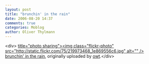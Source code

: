 ```yaml
---
layout: post
title: "brunchin' in the rain"
date: 2006-08-20 14:37
comments: true
categories: Moblog
author: Oliver Thylmann
---
```



&lt;div&gt;	[ title=&quot;photo sharing&quot;&gt;&lt;img class=&quot;flickr-photo&quot; src=&quot;http://static.flickr.com/75/219973468_1e869556c6.jpg&quot; alt=&quot;&quot; /&gt;](http://www.flickr.com/photos/oliver/219973468/)	[brunchin' in the rain](http://www.flickr.com/photos/oliver/219973468/), originally uploaded by [owt](http://www.flickr.com/people/oliver/).&lt;/div&gt;					


